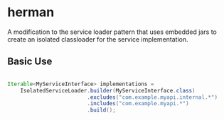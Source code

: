 herman
======

A modification to the service loader pattern that uses embedded jars to create an isolated classloader for the service implementation.


Basic Use
---------

```java

Iterable<MyServiceInterface> implementations =
    IsolatedServiceLoader.builder(MyServiceInterface.class)
                         .excludes("com.example.myapi.internal.*")
                         .includes("com.example.myapi.*")
                         .build();
```
